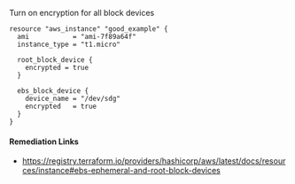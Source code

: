 
Turn on encryption for all block devices

```hcl
resource "aws_instance" "good_example" {
  ami           = "ami-7f89a64f"
  instance_type = "t1.micro"

  root_block_device {
    encrypted = true
  }

  ebs_block_device {
    device_name = "/dev/sdg"
    encrypted   = true
  }
}
```

#### Remediation Links
 - https://registry.terraform.io/providers/hashicorp/aws/latest/docs/resources/instance#ebs-ephemeral-and-root-block-devices

